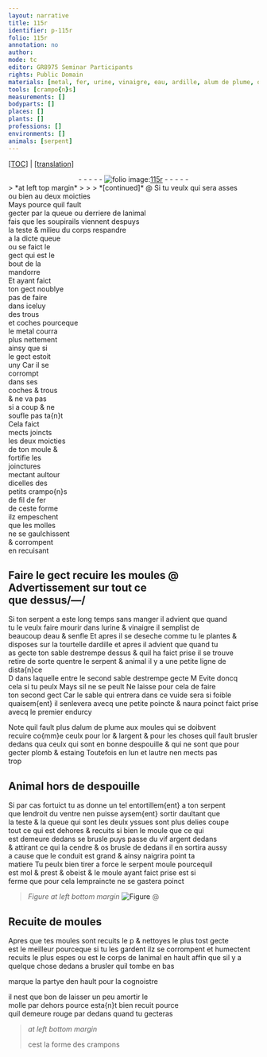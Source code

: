 ```yaml
---
layout: narrative
title: 115r
identifier: p-115r
folio: 115r
annotation: no
author:
mode: tc
editor: GR8975 Seminar Participants
rights: Public Domain
materials: [metal, fer, urine, vinaigre, eau, ardille, alum de plume, or, argent, plomb, estaing, vif argent, cendre, os]
tools: [crampo{n}s]
measurements: []
bodyparts: []
places: []
plants: []
professions: []
environments: []
animals: [serpent]
---
```


<p><a href="{{ site.baseurl }}/diplomatic/" target="_blank">[TOC]</a> | <a href="{{ site.baseurl }}/texts/p-115r_tl/">[translation]</a></p><div class="folio" align="center">- - - - - <a href="http://gallica.bnf.fr/ark:/12148/btv1b10500001g/f235.image" target="_blank"><img src="https://cu-mkp.github.io/2017-workshop-edition/assets/photo-icon.png" alt="folio image: " style="display:inline-block; margin-bottom:-3px;"/>115r</a> - - - - - </div>  
> *at left top margin*
> 
> 
>  
*[continued]*
   @ Si tu veulx qui sera asses<br/> ou bien au deux moicties<br/> Mays pource quil fault<br/> gecter par la queue ou derriere de lanimal<br/> fais que les soupirails viennent despuys<br/> la teste & milieu du corps respandre<br/> a la dicte queue<br/> ou se faict le<br/> gect qui est le<br/> bout de la<br/> mandorre<br/> Et ayant faict<br/> ton gect noublye<br/> pas de faire<br/> dans iceluy<br/> des trous<br/> et coches pourceque<br/> le <span class="m">metal</span> courra<br/> plus nettement<br/> ainsy que si<br/> le gect estoit<br/> uny Car il se<br/> corrompt<br/> dans ses<br/> coches & trous<br/> & ne va pas<br/> si a coup & ne<br/> soufle pas ta{n}t<br/> Cela faict<br/> <span class="del">mects</span> joincts<br/> les deux moicties<br/> de ton moule &<br/> fortifie les<br/> joinctures<br/> mectant aultour<br/> dicelles des<br/> petits <span class="tl">crampo{n}s</span><br/> de fil de <span class="m">fer</span><br/> de ceste forme<br/> ilz empeschent<br/> que les molles<br/> ne se gaulchissent<br/> & corrompent<br/> en recuisant
  
  

## <span class="del">Faire le gect recuire les moules @</span> Advertissement sur tout ce<br/> que dessus/—/

 
Si ton serpent a este long temps sans manger il advient que quand<br/> tu le veulx faire mourir dans l<span class="m">urine</span> & <span class="m">vinaigre</span> il semplist de<br/> beaucoup d<span class="m">eau</span> & senfle Et apres il se deseche comme tu le plantes &<br/> disposes sur la tourtelle d<span class="m">ardille</span> et apres il advient que quand tu<br/> as gecte ton sable destrempe dessus & quil ha faict prise il se trouve<br/> retire de sorte quentre le <span class="al">serpent</span> & animal il y a une petite ligne de dista{n}ce<br/> <span class="del">D</span> dans laquelle entre le second sable destrempe gecte <span class="del">M</span> Evite doncq<br/> cela si tu peulx Mays sil ne se peult Ne laisse pour cela de faire<br/> ton second gect Car le sable qui entrera dans ce vuide sera si foible<br/> quaisem{ent} il senlevera avecq une petite poincte & naura poinct faict prise<br/> avecq le premier endurcy
 
Note quil fault plus d<span class="m">alum de plume</span> aux moules qui se doibvent<br/> recuire co{mm}e ceulx pour l<span class="m">or</span> & l<span class="m">argent</span> & pour les choses quil fault brusler<br/> dedans qua ceulx qui sont en bonne despouille & qui ne sont que pour<br/> gecter <span class="m">plomb</span> & <span class="m">estaing</span> Toutefois en lun et lautre nen mects pas<br/> trop
 
 
  

## Animal hors de despouille

 
Si par cas fortuict tu as donne un tel entortillem{ent} a ton <span class="al">serpent</span><br/> que lendroit du ventre nen puisse aysem{ent} sortir daultant que<br/> la teste & la queue qui sont les deulx yssues sont plus delies coupe<br/> tout ce qui est dehores & recuits si bien le moule que ce qui<br/> est demeure dedans se brusle puys passe du <span class="m">vif argent</span> dedans<br/> & attirant <span class="del">ce qui</span> la <span class="m">cendre</span> & <span class="m">os</span> brusle de dedans il en sortira aussy<br/> a cause que le conduit est grand & ainsy naigrira point ta<br/> matiere Tu peulx bien tirer a force le <span class="al">serpent</span> moule pourcequil<br/> est mol & prest & obeist & le moule ayant faict prise est si<br/> ferme que pour cela lempraincte ne se gastera poinct
 
> *Figure*
> *at left bottom margin*
> <a href="" target="_blank"><img src="https://cu-mkp.github.io/GR8975-edition/assets/photo-icon.png" alt="Figure" style="display:inline-block; margin-bottom:-3px;"/></a>
@ 
 
  

## Recuite de moules

 
Apres que tes moules sont recuits <span class="del">le p</span> & nettoyes le plus tost gecte<br/> est le meilleur pourceque si tu les gardent ilz se corrompent et humectent<br/> recuits le plus espes ou est le corps de lanimal en hault affin que sil y a<br/> quelque chose dedans a brusler quil tombe en bas
 
marque la partye den hault pour la cognoistre
 
il nest que bon de laisser un peu amortir le<br/> molle par dehors <span class="del">pource</span> esta{n}t bien recuit pource<br/> quil demeure rouge par dedans quand tu gecteras
 
> *at left bottom margin*
> 
> 
>   cest la forme des crampons
  
